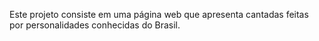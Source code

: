 Este projeto consiste em uma página web que apresenta cantadas feitas por personalidades conhecidas do Brasil.
